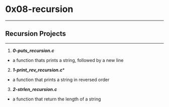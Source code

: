 # 0x08-recursion
---

## Recursion Projects
---

1. ***0-puts_recursion.c***
-  a function thats prints a string, followed by a new line

2. ***1-print_rev_recursion.c****
- a function that prints a string in reversed order

3. ***2-strlen_recursion.c***
- a function that return the length of a string
